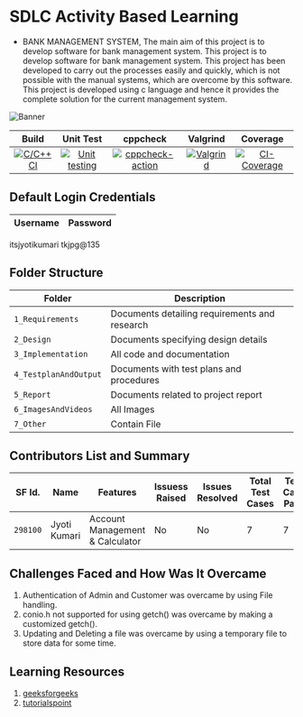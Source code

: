 # SDLC Activity Based Learning
* BANK MANAGEMENT SYSTEM, The main aim of this project is to develop software for bank management system. This project is to develop software for bank management system. This project has been developed to carry out the processes easily and quickly, which is not possible with the manual systems, which are overcome by this software. This project is developed using c language and hence it provides the complete solution for the current management system.

![Banner](https://github.com/itsjyotikumari/Project/blob/master/6_ImagesAndVideos/Banner.png)

|Build|Unit Test|cppcheck|Valgrind|Coverage|
|:--:|:--:|:--:|:--:|:--:|
|[![C/C++ CI](https://github.com/itsjyotikumari/Project/actions/workflows/c-build.yml/badge.svg)](https://github.com/itsjyotikumari/Project/actions/workflows/c-build.yml)|[![Unit testing](https://github.com/itsjyotikumari/Project/actions/workflows/unit-test.yml/badge.svg)](https://github.com/itsjyotikumari/Project/actions/workflows/unit-test.yml)|[![cppcheck-action](https://github.com/itsjyotikumari/Project/actions/workflows/cppcheck.yml/badge.svg)](https://github.com/itsjyotikumari/Project/actions/workflows/cppcheck.yml)|[![Valgrind](https://github.com/itsjyotikumari/Project/actions/workflows/Valgrind.yml/badge.svg)](https://github.com/itsjyotikumari/Project/actions/workflows/Valgrind.yml)|[![CI-Coverage](https://github.com/itsjyotikumari/Project/actions/workflows/gcov.yml/badge.svg)](https://github.com/itsjyotikumari/Project/actions/workflows/gcov.yml)|




## Default Login Credentials
Username             | Password
---------------------|------------------------------------------
itsjyotikumari         tkjpg@135

## Folder Structure
|Folder               | Description
|---------------------|------------------------------------------
|`1_Requirements`     | Documents detailing requirements and research
|`2_Design`           | Documents specifying design details
|`3_Implementation`   | All code and documentation
|`4_TestplanAndOutput`| Documents with test plans and procedures
|`5_Report`           | Documents related to project report
|`6_ImagesAndVideos`  | All Images
|`7_Other`            | Contain File

## Contributors List and Summary

SF Id. |  Name   |    Features    | Issuess Raised |Issues Resolved|Total Test Cases|Test Case Pass
-------|---------|----------------|----------------|---------------|-------------|--------------
`298100`| Jyoti Kumari| Account Management & Calculator    | No  | No  | 7           | 7 |     
   

## Challenges Faced and How Was It Overcame

1. Authentication of Admin and Customer was overcame by using File handling.
2. conio.h not supported for using getch() was overcame by making a customized getch().
3. Updating and Deleting a file was overcame by using a temporary file to store data for some time.

## Learning Resources
1. [geeksforgeeks](https://www.geeksforgeeks.org/c-programming-language/)
2. [tutorialspoint](https://www.tutorialspoint.com/cprogramming/index.htm)


